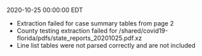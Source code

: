 2020-10-25 00:00:00 EDT


- Extraction failed for case summary tables from page 2
- County testing extraction failed for /shared/covid19-florida/pdfs/state_reports_20201025.pdf.xz
- Line list tables were not parsed correctly and are not included
